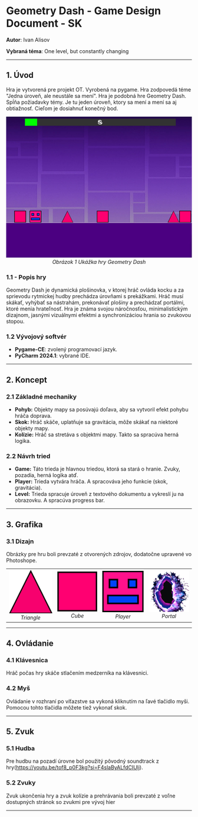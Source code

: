 # **Geometry Dash - Game Design Document - SK**

**Autor**: Ivan Alisov 

**Vybraná téma**: One level, but constantly changing


---
## **1. Úvod**
Hra je vytvorená pre projekt OT. Vyrobená na pygame. Hra zodpovedá téme "Jedna úroveň, ale neustále sa mení". Hra je podobná hre Geometry Dash. Spĺňa požiadavky témy. Je tu jeden úroveň, ktory sa mení a mení sa aj obtiažnosť. Cieľom je dosiahnuť konečný bod.

<p align="center">
  <img src="gameplay.jpg" alt="Geometry Dash">
  <br>
  <em>Obrázok 1 Ukážka hry Geometry Dash</em>
</p>

### **1.1 - Popis hry**
Geometry Dash je dynamická plošinovka, v ktorej hráč ovláda kocku a za sprievodu rytmickej hudby prechádza úrovňami s prekážkami. Hráč musí skákať, vyhýbať sa nástrahám, prekonávať plošiny a prechádzať portálmi, ktoré menia hrateľnosť. Hra je známa svojou náročnosťou, minimalistickým dizajnom, jasnými vizuálnymi efektmi a synchronizáciou hrania so zvukovou stopou.
### **1.2 Vývojový softvér**
- **Pygame-CE**: zvolený programovací jazyk.
- **PyCharm 2024.1**: vybrané IDE.

---
## **2. Koncept**
### **2.1 Základné mechaniky**
- **Pohyb:** Objekty mapy sa posúvajú doľava, aby sa vytvoril efekt pohybu hráča doprava.
- **Skok:** Hráč skáče, uplatňuje sa gravitácia, môže skákať na niektoré objekty mapy.
- **Kolízie:** Hráč sa stretáva s objektmi mapy. Takto sa spracúva herná logika.

### **2.2 Návrh tried**
- **Game:** Táto trieda je hlavnou triedou, ktorá sa stará o hranie. Zvuky, pozadia, herná logika atď.
- **Player:** Trieda vytvára hráča. A spracováva jeho funkcie (skok, gravitácia).
- **Level:** Trieda spracuje úroveň z textového dokumentu a vykreslí ju na obrazovku. A spracúva progress bar.
  


---
## **3. Grafika**
### **3.1 Dizajn**
Obrázky pre hru boli prevzaté z otvorených zdrojov, dodatočne upravené vo Photoshope. 

<p align="center">
  <table>
    <tr>
      <td align="center">
        <img src="assets/images/triangle.png" alt="triangle" width="200">
        <br>
        <em>Triangle</em>
      </td>
      <td align="center">
        <img src="assets/images/cube.png" alt="cube" width="200">
        <br>
        <em>Cube</em>
      </td>
      <td align="center">
        <img src="assets/images/sprite.png" alt="sprite" width="200">
        <br>
        <em>Player</em>
      </td>
      <td align="center">
        <img src="assets/images/portal.png" alt="portal" width="200">
        <br>
        <em>Portal</em>
      </td>
    </tr>
  </table>
</p>



---
## **4. Ovládanie**
### **4.1 Klávesnica**
Hráč počas hry skáče stlačením medzerníka na klávesnici.

### **4.2 Myš**
Ovládanie v rozhraní po víťazstve sa vykoná kliknutím na ľavé tlačidlo myši. Pomocou tohto tlačidla môžete tiež vykonať skok.



---
## **5. Zvuk**
### **5.1 Hudba**
Pre hudbu na pozadí úrovne bol použitý pôvodný soundtrack z hry(https://youtu.be/tof8_p0F3kg?si=F4slaByALfdCIUlj).

### 5.2 Zvuky
Zvuk ukončenia hry a zvuk kolízie a prehrávania boli prevzaté z voľne dostupných stránok so zvukmi pre vývoj hier


---

